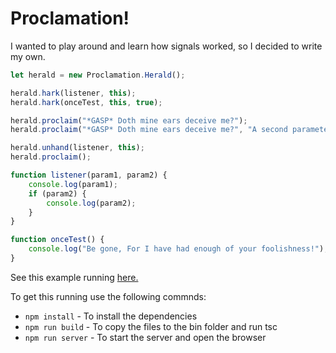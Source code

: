 # Proclamation!

I wanted to play around and learn how signals worked, so I decided to write my own.

```javascript
let herald = new Proclamation.Herald();

herald.hark(listener, this);
herald.hark(onceTest, this, true);

herald.proclaim("*GASP* Doth mine ears deceive me?");
herald.proclaim("*GASP* Doth mine ears deceive me?", "A second parameter?! What is this wizardry!!");

herald.unhand(listener, this);
herald.proclaim();

function listener(param1, param2) {
    console.log(param1);
    if (param2) {
        console.log(param2);
    }
}

function onceTest() {
    console.log("Be gone, For I have had enough of your foolishness!");
}
```

See this example running [here.](https://jonnycodes.github.io/Proclamation/)

To get this running use the following commnds:

+ `npm install` - To install the dependencies
+ `npm run build` - To copy the files to the bin folder and run tsc
+ `npm run server` - To start the server and open the browser